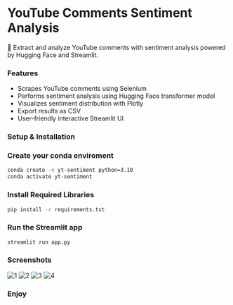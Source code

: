 # **YouTube Comments Sentiment Analysis**
🚀 Extract and analyze YouTube comments with sentiment analysis powered by Hugging Face and Streamlit.

### **Features**
- Scrapes YouTube comments using Selenium
- Performs sentiment analysis using Hugging Face transformer model
- Visualizes sentiment distribution with Plotly
- Export results as CSV
- User-friendly interactive Streamlit UI

### **Setup & Installation**

### **Create your conda enviroment**

```bash
conda create -n yt-sentiment python=3.10
conda activate yt-sentiment
```

### **Install Required Libraries**
```bash
pip install -r requirements.txt
```

### **Run the Streamlit app**
```bash
streamlit run app.py
```

### **Screenshots**
![1](https://github.com/user-attachments/assets/52509296-97a7-4a62-902e-b6fac934cb07)
![2](https://github.com/user-attachments/assets/a95f7f65-8fbc-4a8b-8c09-3dfcdc50b380)
![3](https://github.com/user-attachments/assets/96454246-6411-47d0-9d18-6e63066f71e7)
![4](https://github.com/user-attachments/assets/399646a2-c600-4794-a963-a4e654a59a2d)

### **Enjoy**
